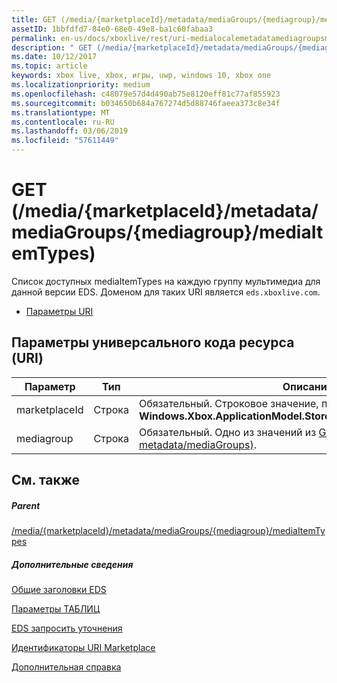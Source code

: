 ```yaml
---
title: GET (/media/{marketplaceId}/metadata/mediaGroups/{mediagroup}/mediaItemTypes)
assetID: 1bbfdfd7-84e0-68e0-49e8-ba1c60fabaa3
permalink: en-us/docs/xboxlive/rest/uri-medialocalemetadatamediagroupsmediaitemtypesget.html
description: " GET (/media/{marketplaceId}/metadata/mediaGroups/{mediagroup}/mediaItemTypes)"
ms.date: 10/12/2017
ms.topic: article
keywords: xbox live, xbox, игры, uwp, windows 10, xbox one
ms.localizationpriority: medium
ms.openlocfilehash: c48079e57d4d490ab75e8120eff81c77af855923
ms.sourcegitcommit: b034650b684a767274d5d88746faeea373c8e34f
ms.translationtype: MT
ms.contentlocale: ru-RU
ms.lasthandoff: 03/06/2019
ms.locfileid: "57611449"
---
```

# <a name="get-mediamarketplaceidmetadatamediagroupsmediagroupmediaitemtypes"></a>GET (/media/{marketplaceId}/metadata/mediaGroups/{mediagroup}/mediaItemTypes)
Список доступных mediaItemTypes на каждую группу мультимедиа для данной версии EDS. Доменом для таких URI является `eds.xboxlive.com`.
 
  * [Параметры URI](#ID4EV)
 
<a id="ID4EV"></a>

 
## <a name="uri-parameters"></a>Параметры универсального кода ресурса (URI)
 
| Параметр| Тип| Описание| 
| --- | --- | --- | 
| marketplaceId| Строка| Обязательный. Строковое значение, полученное от <b>Windows.Xbox.ApplicationModel.Store.Configuration.MarketplaceId</b>.| 
| mediagroup| Строка| Обязательный. Одно из значений из [GET (/media/ {marketplaceId} / metadata/mediaGroups)](uri-medialocalemetadatamediagroupsget.md).| 
  
<a id="ID4EAB"></a>

 
## <a name="see-also"></a>См. также
 
<a id="ID4ECB"></a>

 
##### <a name="parent"></a>Parent 

[/media/{marketplaceId}/metadata/mediaGroups/{mediagroup}/mediaItemTypes](uri-medialocalemetadatamediagroupsmediaitemtypes.md)

  
<a id="ID4EMB"></a>

 
##### <a name="further-information"></a>Дополнительные сведения 

[Общие заголовки EDS](../../additional/edscommonheaders.md)

 [Параметры ТАБЛИЦ](../../additional/edsparameters.md)

 [EDS запросить уточнения](../../additional/edsqueryrefiners.md)

 [Идентификаторы URI Marketplace](atoc-reference-marketplace.md)

 [Дополнительная справка](../../additional/atoc-xboxlivews-reference-additional.md)

   